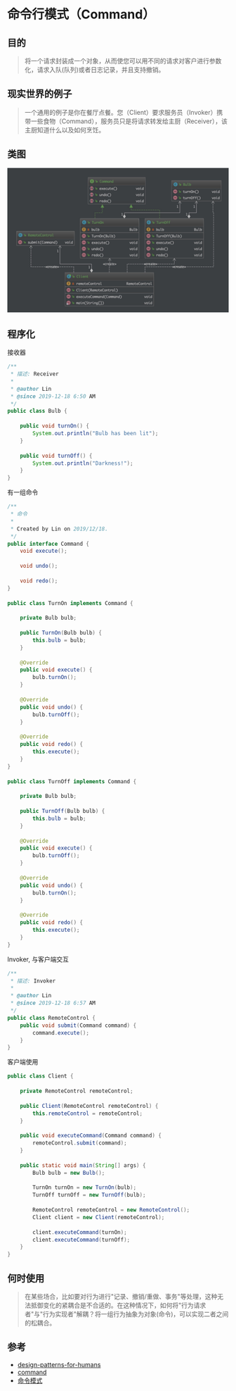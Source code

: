# 命令行模式（Command）

## 目的

> 将一个请求封装成一个对象，从而使您可以用不同的请求对客户进行参数化，请求入队(队列)或者日志记录，并且支持撤销。

## 现实世界的例子

> 一个通用的例子是你在餐厅点餐。您（Client）要求服务员（Invoker）携带一些食物（Command），服务员只是将请求转发给主厨（Receiver），该主厨知道什么以及如何烹饪。

## 类图

![command class diagrams](../img/command.jpg)

## 程序化

接收器

```java
/**
 * 描述: Receiver
 *
 * @author Lin
 * @since 2019-12-18 6:50 AM
 */
public class Bulb {

    public void turnOn() {
        System.out.println("Bulb has been lit");
    }

    public void turnOff() {
        System.out.println("Darkness!");
    }
}
```

有一组命令

```java
/**
 * 命令
 *
 * Created by Lin on 2019/12/18.
 */
public interface Command {
    void execute();

    void undo();

    void redo();
}

public class TurnOn implements Command {

    private Bulb bulb;

    public TurnOn(Bulb bulb) {
        this.bulb = bulb;
    }

    @Override
    public void execute() {
        bulb.turnOn();
    }

    @Override
    public void undo() {
        bulb.turnOff();
    }

    @Override
    public void redo() {
        this.execute();
    }
}

public class TurnOff implements Command {

    private Bulb bulb;

    public TurnOff(Bulb bulb) {
        this.bulb = bulb;
    }

    @Override
    public void execute() {
        bulb.turnOff();
    }

    @Override
    public void undo() {
        bulb.turnOn();
    }

    @Override
    public void redo() {
        this.execute();
    }
}
```

Invoker, 与客户端交互

```java
/**
 * 描述: Invoker
 *
 * @author Lin
 * @since 2019-12-18 6:57 AM
 */
public class RemoteControl {
    public void submit(Command command) {
        command.execute();
    }
}
```

客户端使用

```java
public class Client {

    private RemoteControl remoteControl;

    public Client(RemoteControl remoteControl) {
        this.remoteControl = remoteControl;
    }

    public void executeCommand(Command command) {
        remoteControl.submit(command);
    }

    public static void main(String[] args) {
        Bulb bulb = new Bulb();

        TurnOn turnOn = new TurnOn(bulb);
        TurnOff turnOff = new TurnOff(bulb);

        RemoteControl remoteControl = new RemoteControl();
        Client client = new Client(remoteControl);

        client.executeCommand(turnOn);
        client.executeCommand(turnOff);
    }
}
```

## 何时使用

> 在某些场合，比如要对行为进行"记录、撤销/重做、事务"等处理，这种无法抵御变化的紧耦合是不合适的。在这种情况下，如何将"行为请求者"与"行为实现者"解耦？将一组行为抽象为对象(命令)，可以实现二者之间的松耦合。

## 参考

* [design-patterns-for-humans](https://github.com/kamranahmedse/design-patterns-for-humans)
* [command](https://github.com/iluwatar/java-design-patterns/tree/master/command)
* [命令模式](https://www.runoob.com/design-pattern/command-pattern.html)
